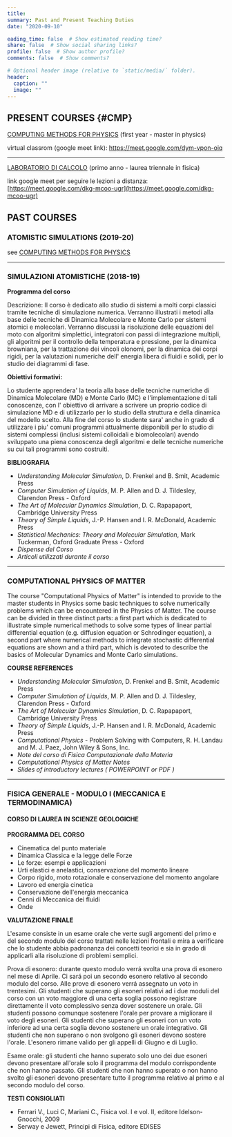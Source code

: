 ```yaml
---
title:
summary: Past and Present Teaching Duties
date: "2020-09-10"

eading_time: false  # Show estimated reading time?
share: false  # Show social sharing links?
profile: false  # Show author profile?
comments: false  # Show comments?

# Optional header image (relative to `static/media/` folder).
header:
  caption: ""
  image: ""
---
```


## **PRESENT COURSES** {#CMP}

[COMPUTING METHODS FOR PHYSICS](https://elearning.uniroma1.it/course/view.php?id=7741 "elearning web page of the course") (first year - master in physics)

virtual classrom (google meet link):
https://meet.google.com/dym-vpon-oiq

---

[LABORATORIO DI CALCOLO](https://elearning.uniroma1.it/course/view.php?id=7718 "elearning webpage of the course") (primo anno - laurea triennale in fisica)

link google meet per seguire le lezioni a distanza: 
[https://meet.google.com/dkg-mcoo-ugr](https://meet.google.com/dkg-mcoo-ugr) 

## **PAST COURSES**

### ATOMISTIC SIMULATIONS (2019-20) 

see [COMPUTING METHODS FOR PHYSICS](#CMP)

---

### SIMULAZIONI ATOMISTICHE (2018-19)

**Programma del corso**

Descrizione: Il corso è dedicato allo studio di sistemi a molti corpi classici tramite tecniche di simulazione numerica. Verranno illustrati i metodi alla base delle tecniche di Dinamica Molecolare e Monte Carlo per sistemi atomici e molecolari. Verranno discussi la risoluzione delle equazioni del moto con algoritmi simplettici, integratori con passi di integrazione multipli, gli algoritmi per il controllo della temperatura e pressione, per la dinamica browniana, per la trattazione dei vincoli olonomi, per la dinamica dei corpi rigidi, per la valutazioni numeriche dell' energia libera di fluidi e solidi, per lo studio dei diagrammi di fase.


**Obiettivi formativi:**

Lo studente apprendera' la teoria alla base delle tecniche numeriche di Dinamica Molecolare (MD) e Monte Carlo (MC) e l'implementazione di tali conoscenze, con l' obiettivo di arrivare a scrivere un proprio codice di simulazione MD e di utilizzarlo per lo studio della struttura e della dinamica del modello scelto. Alla fine del corso lo studente sara' anche in grado di utilizzare i piu' comuni programmi attualmente disponibili per lo studio di sistemi complessi (inclusi sistemi colloidali e biomolecolari) avendo sviluppato una piena conoscenza degli algoritmi e delle tecniche numeriche su cui tali programmi sono costruiti.

**BIBLIOGRAFIA**

-  *Understanding Molecular Simulation*, D. Frenkel and B. Smit, Academic Press
-  *Computer Simulation of Liquids*, M. P. Allen and D. J. Tildesley, Clarendon Press - Oxford
-  *The Art of Molecular Dynamics Simulation*, D. C. Rapapaport, Cambridge University Press
-  *Theory of Simple Liquids*, J.-P. Hansen and I. R. McDonald, Academic Press
-  *Statistical Mechanics: Theory and Molecular Simulation*, Mark Tuckerman, Oxford Graduate Press - Oxford
-  *Dispense del Corso*
-  *Articoli utilizzati durante il corso*

---

### COMPUTATIONAL PHYSICS OF MATTER 

The course "Computational Physics of Matter" is intended to provide to the master students in Physics some basic techniques to solve numerically problems which can be encountered in the Physics of Matter. The course can be divided in three distinct parts: a first part which is dedicated to illustrate simple numerical methods to solve some types of linear partial differential equation (e.g. diffusion equation or Schrodinger equation), a second part where numerical methods to integrate stochastic differential equations are shown and a third part, which is devoted to describe the basics of Molecular Dynamics and Monte Carlo simulations.

**COURSE REFERENCES**

-   *Understanding Molecular Simulation*, D. Frenkel and B. Smit, Academic Press
-   *Computer Simulation of Liquids*, M. P. Allen and D. J. Tildesley, Clarendon Press - Oxford
-   *The Art of Molecular Dynamics Simulation*, D. C. Rapapaport, Cambridge University Press
-   *Theory of Simple Liquids*, J.-P. Hansen and I. R. McDonald, Academic Press
-   *Computational Physics* - Problem Solving with Computers, R. H. Landau and M. J. Paez, John Wiley & Sons, Inc.
-   *Note del corso di Fisica Computazionale della Materia*
-   *Computational Physics of Matter Notes*
-   *Slides of introductory lectures ( POWERPOINT or PDF )* 

---

### FISICA GENERALE - MODULO I (MECCANICA E TERMODINAMICA)
#### CORSO DI LAUREA IN SCIENZE GEOLOGICHE

**PROGRAMMA DEL CORSO**

- Cinematica del punto materiale
- Dinamica Classica e la legge delle Forze
- Le forze: esempi e applicazioni
- Urti elastici e anelastici, conservazione del momento lineare
- Corpo rigido, moto rotazionale e conservazione del momento angolare
- Lavoro ed energia cinetica
- Conservazione dell'energia meccanica
- Cenni di Meccanica dei fluidi
- Onde

**VALUTAZIONE FINALE**

L'esame consiste in un esame orale che verte sugli argomenti del primo e del secondo modulo del corso trattati nelle lezioni frontali e mira a verificare che lo studente abbia padronanza dei concetti teorici e sia in grado di applicarli alla risoluzione di problemi semplici.

Prova di esonero: durante questo modulo verrá svolta una prova di esonero nel mese di Aprile. Ci sará poi un secondo esonero relativo al secondo modulo del corso. Alle prove di esonero verrá assegnato un voto in trentesimi. Gli studenti che superano gli esoneri relativi ad i due moduli del corso con un voto maggiore di una certa soglia possono registrare direttamente il voto complessivo senza dover sostenere un orale. Gli studenti possono comunque sostenere l'orale per provare a migliorare il voto degli esoneri. Gli studenti che superano gli esoneri con un voto inferiore ad una certa soglia devono sostenere un orale integrativo. Gli studenti che non superano o non svolgono gli esoneri devono sostere l'orale. L'esonero rimane valido per gli appelli di Giugno e di Luglio.

Esame orale: gli studenti che hanno superato solo uno dei due esoneri devono presentare all'orale solo il programma del modulo corrispondente che non hanno passato. Gli studenti che non hanno superato o non hanno svolto gli esoneri devono presentare tutto il programma relativo al primo e al secondo modulo del corso.

**TESTI CONSIGLIATI**

- Ferrari V., Luci C, Mariani C., Fisica vol. I e vol. II, editore Idelson-Gnocchi, 2009
- Serway e Jewett, Principi di Fisica, editore EDISES
